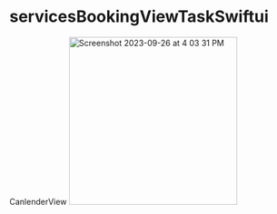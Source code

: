 # servicesBookingViewTaskSwiftui
CanlenderView
<img width="296" alt="Screenshot 2023-09-26 at 4 03 31 PM" src="https://github.com/eng-ahmedhussien/servicesBookingViewTaskSwiftui/assets/33827384/318e33d6-0ff4-44ce-a9ec-f9135fabb67f">
